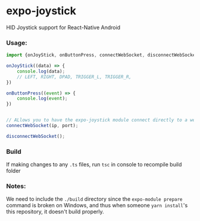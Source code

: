 # expo-joystick

HID Joystick support for React-Native Android

### Usage:

```javascript
import {onJoyStick, onButtonPress, connectWebSocket, disconnectWebSocket} from "expo-joystick";

onJoyStick((data) => {
    console.log(data);
    // LEFT, RIGHT, DPAD, TRIGGER_L, TRIGGER_R, 
})

onButtonPress((event) => {
    console.log(event);
})


// ALlows you to have the expo-joystick module connect directly to a websocket server running remotely
connectWebSocket(ip, port);

disconnectWebSocket();
```


### Build
If making changes to any `.ts` files, run `tsc` in console to recompile build folder


### Notes:
We need to include the `./build` directory since the `expo-module prepare` command is broken on Windows, and thus
when someone `yarn install`'s this repository, it doesn't build properly. 